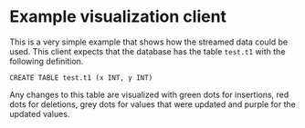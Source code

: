 # Example visualization client 

This is a very simple example that shows how the streamed data could be
used. This client expects that the database has the table `test.t1` with the
following definition.

```
CREATE TABLE test.t1 (x INT, y INT)
```

Any changes to this table are visualized with green dots for insertions, red
dots for deletions, grey dots for values that were updated and purple for the
updated values.
